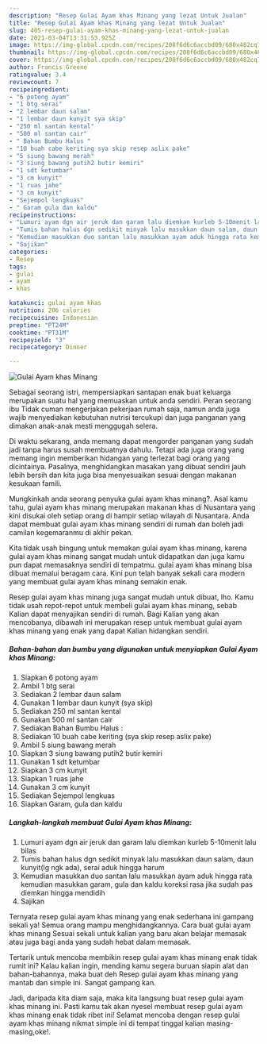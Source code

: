 ```yaml
---
description: "Resep Gulai Ayam khas Minang yang lezat Untuk Jualan"
title: "Resep Gulai Ayam khas Minang yang lezat Untuk Jualan"
slug: 405-resep-gulai-ayam-khas-minang-yang-lezat-untuk-jualan
date: 2021-03-04T13:31:53.925Z
image: https://img-global.cpcdn.com/recipes/208f6d6c6accbd09/680x482cq70/gulai-ayam-khas-minang-foto-resep-utama.jpg
thumbnail: https://img-global.cpcdn.com/recipes/208f6d6c6accbd09/680x482cq70/gulai-ayam-khas-minang-foto-resep-utama.jpg
cover: https://img-global.cpcdn.com/recipes/208f6d6c6accbd09/680x482cq70/gulai-ayam-khas-minang-foto-resep-utama.jpg
author: Francis Greene
ratingvalue: 3.4
reviewcount: 7
recipeingredient:
- "6 potong ayam"
- "1 btg serai"
- "2 lembar daun salam"
- "1 lembar daun kunyit sya skip"
- "250 ml santan kental"
- "500 ml santan cair"
- " Bahan Bumbu Halus "
- "10 buah cabe keriting sya skip resep aslix pake"
- "5 siung bawang merah"
- "3 siung bawang putih2 butir kemiri"
- "1 sdt ketumbar"
- "3 cm kunyit"
- "1 ruas jahe"
- "3 cm kunyit"
- "Sejempol lengkuas"
- " Garam gula dan kaldu"
recipeinstructions:
- "Lumuri ayam dgn air jeruk dan garam lalu diemkan kurleb 5-10menit lalu bilas"
- "Tumis bahan halus dgn sedikit minyak lalu masukkan daun salam, daun kunyit(lg ngk ada), serai aduk hingga harum"
- "Kemudian masukkan duo santan lalu masukkan ayam aduk hingga rata kemudian masukkan garam, gula dan kaldu koreksi rasa jika sudah pas diemkan hingga mendidih"
- "Sajikan"
categories:
- Resep
tags:
- gulai
- ayam
- khas

katakunci: gulai ayam khas 
nutrition: 206 calories
recipecuisine: Indonesian
preptime: "PT24M"
cooktime: "PT31M"
recipeyield: "3"
recipecategory: Dinner

---
```



![Gulai Ayam khas Minang](https://img-global.cpcdn.com/recipes/208f6d6c6accbd09/680x482cq70/gulai-ayam-khas-minang-foto-resep-utama.jpg)

Sebagai seorang istri, mempersiapkan santapan enak buat keluarga merupakan suatu hal yang memuaskan untuk anda sendiri. Peran seorang ibu Tidak cuman mengerjakan pekerjaan rumah saja, namun anda juga wajib menyediakan kebutuhan nutrisi tercukupi dan juga panganan yang dimakan anak-anak mesti menggugah selera.

Di waktu  sekarang, anda memang dapat mengorder panganan yang sudah jadi tanpa harus susah membuatnya dahulu. Tetapi ada juga orang yang memang ingin memberikan hidangan yang terlezat bagi orang yang dicintainya. Pasalnya, menghidangkan masakan yang dibuat sendiri jauh lebih bersih dan kita juga bisa menyesuaikan sesuai dengan makanan kesukaan famili. 



Mungkinkah anda seorang penyuka gulai ayam khas minang?. Asal kamu tahu, gulai ayam khas minang merupakan makanan khas di Nusantara yang kini disukai oleh setiap orang di hampir setiap wilayah di Nusantara. Anda dapat membuat gulai ayam khas minang sendiri di rumah dan boleh jadi camilan kegemaranmu di akhir pekan.

Kita tidak usah bingung untuk memakan gulai ayam khas minang, karena gulai ayam khas minang sangat mudah untuk didapatkan dan juga kamu pun dapat memasaknya sendiri di tempatmu. gulai ayam khas minang bisa dibuat memalui beragam cara. Kini pun telah banyak sekali cara modern yang membuat gulai ayam khas minang semakin enak.

Resep gulai ayam khas minang juga sangat mudah untuk dibuat, lho. Kamu tidak usah repot-repot untuk membeli gulai ayam khas minang, sebab Kalian dapat menyajikan sendiri di rumah. Bagi Kalian yang akan mencobanya, dibawah ini merupakan resep untuk membuat gulai ayam khas minang yang enak yang dapat Kalian hidangkan sendiri.

<!--inarticleads1-->

##### Bahan-bahan dan bumbu yang digunakan untuk menyiapkan Gulai Ayam khas Minang:

1. Siapkan 6 potong ayam
1. Ambil 1 btg serai
1. Sediakan 2 lembar daun salam
1. Gunakan 1 lembar daun kunyit (sya skip)
1. Sediakan 250 ml santan kental
1. Gunakan 500 ml santan cair
1. Sediakan  Bahan Bumbu Halus :
1. Sediakan 10 buah cabe keriting (sya skip resep aslix pake)
1. Ambil 5 siung bawang merah
1. Siapkan 3 siung bawang putih2 butir kemiri
1. Gunakan 1 sdt ketumbar
1. Siapkan 3 cm kunyit
1. Siapkan 1 ruas jahe
1. Gunakan 3 cm kunyit
1. Sediakan Sejempol lengkuas
1. Siapkan  Garam, gula dan kaldu




<!--inarticleads2-->

##### Langkah-langkah membuat Gulai Ayam khas Minang:

1. Lumuri ayam dgn air jeruk dan garam lalu diemkan kurleb 5-10menit lalu bilas
1. Tumis bahan halus dgn sedikit minyak lalu masukkan daun salam, daun kunyit(lg ngk ada), serai aduk hingga harum
1. Kemudian masukkan duo santan lalu masukkan ayam aduk hingga rata kemudian masukkan garam, gula dan kaldu koreksi rasa jika sudah pas diemkan hingga mendidih
1. Sajikan




Ternyata resep gulai ayam khas minang yang enak sederhana ini gampang sekali ya! Semua orang mampu menghidangkannya. Cara buat gulai ayam khas minang Sesuai sekali untuk kalian yang baru akan belajar memasak atau juga bagi anda yang sudah hebat dalam memasak.

Tertarik untuk mencoba membikin resep gulai ayam khas minang enak tidak rumit ini? Kalau kalian ingin, mending kamu segera buruan siapin alat dan bahan-bahannya, maka buat deh Resep gulai ayam khas minang yang mantab dan simple ini. Sangat gampang kan. 

Jadi, daripada kita diam saja, maka kita langsung buat resep gulai ayam khas minang ini. Pasti kamu tak akan nyesel membuat resep gulai ayam khas minang enak tidak ribet ini! Selamat mencoba dengan resep gulai ayam khas minang nikmat simple ini di tempat tinggal kalian masing-masing,oke!.

